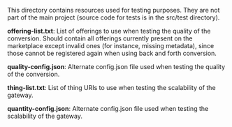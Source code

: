 This directory contains resources used for testing purposes. They are
not part of the main project (source code for tests is in the src/test
directory).

__offering-list.txt__: List of offerings to use when testing the quality of the conversion.
Should contain all offerings currently present on the marketplace except invalid ones
(for instance, missing metadata), since those cannot be registered again when using
back and forth conversion.

__quality-config.json__: Alternate config.json file used when testing the quality of the conversion.

__thing-list.txt__: List of thing URIs to use when testing the scalability of the gateway.

__quantity-config.json__: Alternate config.json file used when testing the scalability of the gateway.